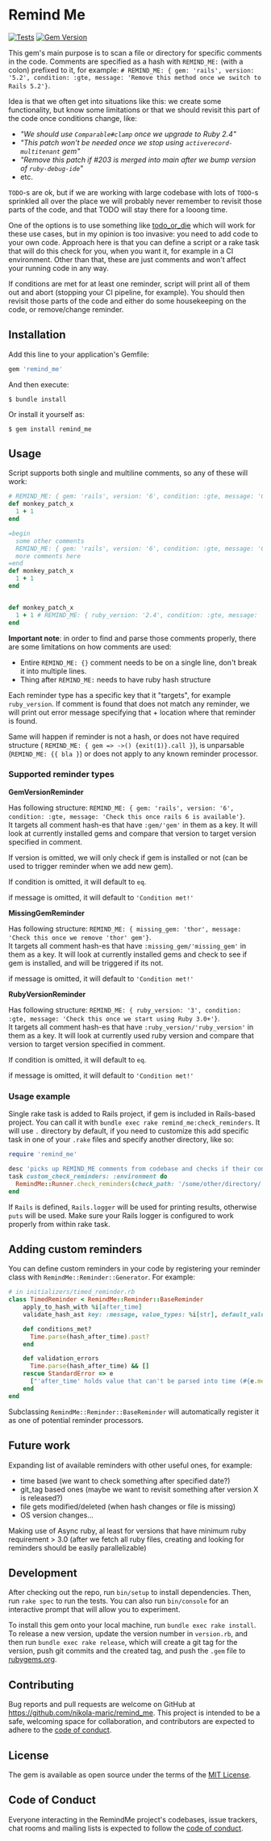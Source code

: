# Remind Me
[![Tests](https://github.com/nikola-maric/remind_me/workflows/Tests/badge.svg?branch=master)](https://github.com/nikola-maric/remind_me/actions?query=workflow%3ATests+branch%3Amaster)
[![Gem Version](https://badge.fury.io/rb/remind_me.svg)](https://badge.fury.io/rb/remind_me)

This gem's main purpose is to scan a file or directory for specific comments in the code. Comments are
specified as a hash with `REMIND_ME:` (with a colon) prefixed to it, for example: 
`# REMIND_ME: { gem: 'rails', version: '5.2', condition: :gte, message: 'Remove this method once we switch to Rails 5.2'}`.

Idea is that we often get into situations like this: we create some functionality, but know some
limitations or that we should revisit this part of the code once conditions change, like:
- _"We should use `Comparable#clamp` once we upgrade to Ruby 2.4"_ 
- _"This patch won't be needed once we stop using `activerecord-multitenant` gem"_
- _"Remove this patch if #203 is merged into main after we bump version of `ruby-debug-ide`"_
- etc.

`TODO`-s are ok,
but if we are working with large codebase with lots of `TODO`-s sprinkled all over the place
we will probably never remember to revisit those parts of the code, and that TODO will stay there for
a looong time.

One of the options is to use something like [todo_or_die](https://github.com/searls/todo_or_die) which will work for these
use cases, but in my opinion is too invasive: you need to add code to your own code. Approach here is that you can define
a script or a rake task that will do this check for you, when you want it, for example in a CI environment. 
Other than that, these are just comments and won't affect your running code in any way.

If conditions are met for at least one reminder, script will print all of them out and abort 
(stopping your CI pipeline, for example). You should then revisit those parts of the code and either do some housekeeping
on the code, or remove/change reminder.

## Installation

Add this line to your application's Gemfile:

```ruby
gem 'remind_me'
```

And then execute:

    $ bundle install

Or install it yourself as:

    $ gem install remind_me

## Usage

Script supports both single and multiline comments, so any of these will work:
```ruby
# REMIND_ME: { gem: 'rails', version: '6', condition: :gte, message: 'Check this once rails 6 is available'}
def monkey_patch_x
  1 + 1
end
```
```ruby
=begin
  some other comments
  REMIND_ME: { gem: 'rails', version: '6', condition: :gte, message: 'Check this once rails 6 is available'}
  more comments here
=end
def monkey_patch_x
  1 + 1
end
```
```ruby

def monkey_patch_x
  1 + 1 # REMIND_ME: { ruby_version: '2.4', condition: :gte, message: 'Check this once Ruby is >= 2.4'}
end
```

**Important note**: in order to find and parse those comments properly, there are some limitations on how comments are used:
- Entire `REMIND_ME: {}` comment needs to be on a single line, don't break it into multiple lines.
- Thing after `REMIND_ME:` needs to have ruby hash structure

Each reminder type has a specific key that it "targets", for example `ruby_version`. If comment is found that does not 
match any reminder, we will print out error message specifying that + location where that reminder is found.

Same will happen if reminder is not a hash, or does not have required structure (
`REMIND_ME: { gem => ->() {exit(1)}.call }`), is unparsable (`REMIND_ME: {{ bla }`) or does not apply
to any known reminder processor.

### Supported reminder types

**GemVersionReminder**

Has following structure: 
`REMIND_ME: { gem: 'rails', version: '6', condition: :gte, message: 'Check this once rails 6 is available'}`.  
It targets all comment hash-es that have `:gem/'gem'` in them as a key. 
It will look at currently installed gems and compare that version to target version specified in comment.

If version is omitted, we will only check if gem is installed or not (can be used to trigger
reminder when we add new gem). 

If condition is omitted, it will default to `eq`.  

if message is omitted, it will default to `'Condition met!'`

**MissingGemReminder**

Has following structure:
`REMIND_ME: { missing_gem: 'thor', message: 'Check this once we remove 'thor' gem'}`.  
It targets all comment hash-es that have `:missing_gem/'missing_gem'` in them as a key.
It will look at currently installed gems and check to see if gem is installed, and will be triggered
if its not.

if message is omitted, it will default to `'Condition met!'`

**RubyVersionReminder**

Has following structure:
`REMIND_ME: { ruby_version: '3', condition: :gte, message: 'Check this once we start using Ruby 3.0+'}`.  
It targets all comment hash-es that have `:ruby_version/'ruby_version'` in them as a key.
It will look at currently used ruby version and compare that version to target version specified in comment.

If condition is omitted, it will default to `eq`.

if message is omitted, it will default to `'Condition met!'`

### Usage example
Single rake task is added to Rails project, if gem is included in Rails-based project. You can call it with
`bundle exec rake remind_me:check_reminders`. It will use `.` directory by default, if you need to customize this
add specific task in one of your `.rake` files and specify another directory, like so:
```ruby
require 'remind_me'

desc 'picks up REMIND_ME comments from codebase and checks if their conditions are met'
task custom_check_reminders: :environment do
  RemindMe::Runner.check_reminders(check_path: '/some/other/directory/')
end
```

If `Rails` is defined, `Rails.logger` will be used for printing results, otherwise `puts` will be used. Make sure your Rails logger
is configured to work properly from within rake task.

## Adding custom reminders
You can define custom reminders in your code by registering your reminder class with `RemindMe::Reminder::Generator`. For example:
```ruby
# in initializers/timed_reminder.rb
class TimedReminder < RemindMe::Reminder::BaseReminder
    apply_to_hash_with %i[after_time]
    validate_hash_ast key: :message, value_types: %i[str], default_value: 'Condition met!'

    def conditions_met?
      Time.parse(hash_after_time).past?
    end

    def validation_errors
      Time.parse(hash_after_time) && []
    rescue StandardError => e
      ["'after_time' holds value that can't be parsed into time (#{e.message})"]
    end
end
```
Subclassing `RemindMe::Reminder::BaseReminder` will automatically register it as one of potential reminder processors.

## Future work

Expanding list of available reminders with other useful ones, for example:
- time based (we want to check something after specified date?)
- git_tag based ones (maybe we want to revisit something after version X is released?)
- file gets modified/deleted (when hash changes or file is missing)
- OS version changes...

Making use of Async ruby, al least for versions that have minimum ruby requirement > 3.0
(after we fetch all ruby files, creating and looking for reminders should be easily parallelizable)



## Development

After checking out the repo, run `bin/setup` to install dependencies. Then, run `rake spec` to run the tests. You can also run `bin/console` for an interactive prompt that will allow you to experiment.

To install this gem onto your local machine, run `bundle exec rake install`. To release a new version, update the version number in `version.rb`, and then run `bundle exec rake release`, which will create a git tag for the version, push git commits and the created tag, and push the `.gem` file to [rubygems.org](https://rubygems.org).

## Contributing

Bug reports and pull requests are welcome on GitHub at https://github.com/nikola-maric/remind_me. This project is intended to be a safe, welcoming space for collaboration, and contributors are expected to adhere to the [code of conduct](https://github.com/[USERNAME]/remind_me/blob/master/CODE_OF_CONDUCT.md).

## License

The gem is available as open source under the terms of the [MIT License](https://opensource.org/licenses/MIT).

## Code of Conduct

Everyone interacting in the RemindMe project's codebases, issue trackers, chat rooms and mailing lists is expected to follow the [code of conduct](https://github.com/[USERNAME]/remind_me/blob/master/CODE_OF_CONDUCT.md).
